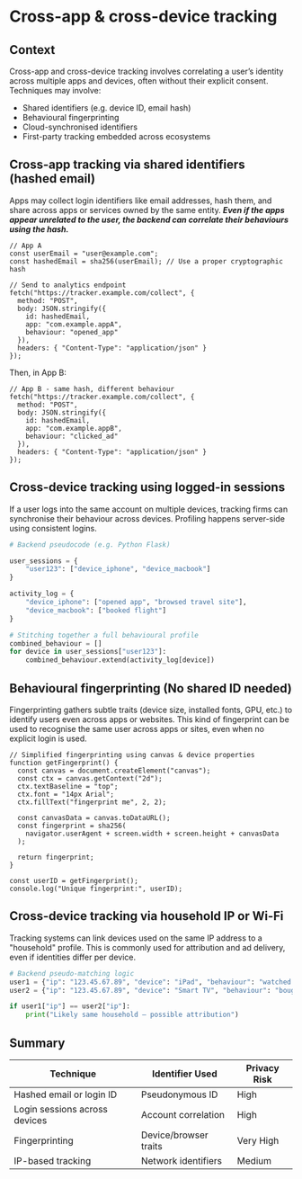 # Cross-app & cross-device tracking

## Context

Cross-app and cross-device tracking involves correlating a user’s identity across multiple apps and devices, often 
without their explicit consent. Techniques may involve:

* Shared identifiers (e.g. device ID, email hash)
* Behavioural fingerprinting
* Cloud-synchronised identifiers
* First-party tracking embedded across ecosystems

## Cross-app tracking via shared identifiers (hashed email)

Apps may collect login identifiers like email addresses, hash them, and share across apps or services owned by the 
same entity. ***Even if the apps appear unrelated to the user, the backend can correlate their behaviours using 
the hash.***

```
// App A
const userEmail = "user@example.com";
const hashedEmail = sha256(userEmail); // Use a proper cryptographic hash

// Send to analytics endpoint
fetch("https://tracker.example.com/collect", {
  method: "POST",
  body: JSON.stringify({
    id: hashedEmail,
    app: "com.example.appA",
    behaviour: "opened_app"
  }),
  headers: { "Content-Type": "application/json" }
});
```

Then, in App B:

```
// App B - same hash, different behaviour
fetch("https://tracker.example.com/collect", {
  method: "POST",
  body: JSON.stringify({
    id: hashedEmail,
    app: "com.example.appB",
    behaviour: "clicked_ad"
  }),
  headers: { "Content-Type": "application/json" }
});
```

## Cross-device tracking using logged-in sessions

If a user logs into the same account on multiple devices, tracking firms can synchronise their behaviour across 
devices. Profiling happens server-side using consistent logins.

```python
# Backend pseudocode (e.g. Python Flask)

user_sessions = {
    "user123": ["device_iphone", "device_macbook"]
}

activity_log = {
    "device_iphone": ["opened app", "browsed travel site"],
    "device_macbook": ["booked flight"]
}

# Stitching together a full behavioural profile
combined_behaviour = []
for device in user_sessions["user123"]:
    combined_behaviour.extend(activity_log[device])
```

## Behavioural fingerprinting (No shared ID needed)

Fingerprinting gathers subtle traits (device size, installed fonts, GPU, etc.) to identify users even across apps 
or websites. This kind of fingerprint can be used to recognise the same user across apps or sites, even when no 
explicit login is used.

```
// Simplified fingerprinting using canvas & device properties
function getFingerprint() {
  const canvas = document.createElement("canvas");
  const ctx = canvas.getContext("2d");
  ctx.textBaseline = "top";
  ctx.font = "14px Arial";
  ctx.fillText("fingerprint me", 2, 2);

  const canvasData = canvas.toDataURL();
  const fingerprint = sha256(
    navigator.userAgent + screen.width + screen.height + canvasData
  );

  return fingerprint;
}

const userID = getFingerprint();
console.log("Unique fingerprint:", userID);
```

## Cross-device tracking via household IP or Wi-Fi

Tracking systems can link devices used on the same IP address to a "household" profile. This is commonly used for 
attribution and ad delivery, even if identities differ per device.

```python
# Backend pseudo-matching logic
user1 = {"ip": "123.45.67.89", "device": "iPad", "behaviour": "watched ad"}
user2 = {"ip": "123.45.67.89", "device": "Smart TV", "behaviour": "bought product"}

if user1["ip"] == user2["ip"]:
    print("Likely same household — possible attribution")
```

## Summary

| Technique	                     | Identifier Used	       | Privacy Risk |
|--------------------------------|------------------------|--------------|
| Hashed email or login ID	      | Pseudonymous ID	       | High         |
| Login sessions across devices	 | Account correlation	   | High         |
| Fingerprinting	                | Device/browser traits	 | Very High    |
| IP-based tracking	             | Network identifiers	   | Medium       |

